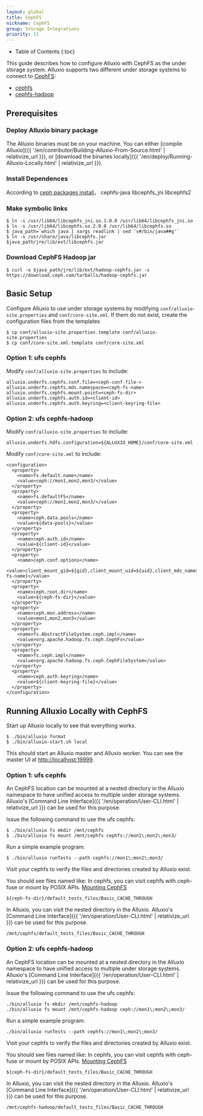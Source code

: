 ```yaml
---
layout: global
title: CephFS
nickname: CephFS
group: Storage Integrations
priority: 11
---
```


* Table of Contents
{:toc}

This guide describes how to configure Alluxio with CephFS as the under storage system. Alluxio supports
two different under storage systems to connect to [CephFS](https://docs.ceph.com/en/latest/cephfs/):
- [cephfs](https://docs.ceph.com/en/latest/cephfs/api/libcephfs-java/)
- [cephfs-hadoop](https://docs.ceph.com/en/nautilus/cephfs/hadoop/)

## Prerequisites

### Deploy Alluxio binary package
The Alluxio binaries must be on your machine. You can either
[compile Alluxio]({{ '/en/contributor/Building-Alluxio-From-Source.html' | relativize_url }}), or
[download the binaries locally]({{ '/en/deploy/Running-Alluxio-Locally.html' | relativize_url }}).

### Install Dependences
According to [ceph packages install](https://docs.ceph.com/en/latest/install/get-packages/)，
    cephfs-java
    libcephfs_jni
    libcephfs2

### Make symbolic links

```console
$ ln -s /usr/lib64/libcephfs_jni.so.1.0.0 /usr/lib64/libcephfs_jni.so
$ ln -s /usr/lib64/libcephfs.so.2.0.0 /usr/lib64/libcephfs.so
$ java_path=`which java | xargs readlink | sed 's#/bin/java##g'`
$ ln -s /usr/share/java/libcephfs.jar $java_path/jre/lib/ext/libcephfs.jar
```

### Download CephFS Hadoop jar

```console
$ curl -o $java_path/jre/lib/ext/hadoop-cephfs.jar -s https://download.ceph.com/tarballs/hadoop-cephfs.jar
```

## Basic Setup

Configure Alluxio to use under storage systems by modifying
`conf/alluxio-site.properties` and `conf/core-site.xml`. If them do not exist, 
create the configuration files from the templates

```console
$ cp conf/alluxio-site.properties.template conf/alluxio-site.properties
$ cp conf/core-site.xml.template conf/core-site.xml
```

### Option 1: ufs cephfs

Modify `conf/alluxio-site.properties` to include:

```properties
alluxio.underfs.cephfs.conf.file=<ceph-conf-file->
alluxio.underfs.cephfs.mds.namespace=<ceph-fs-name>
alluxio.underfs.cephfs.mount.point=<ceph-fs-dir>
alluxio.underfs.cephfs.auth.id=<client-id>
alluxio.underfs.cephfs.auth.keyring=<client-keyring-file>
```
### Option 2: ufs cephfs-hadoop

Modify `conf/alluxio-site.properties` to include:

```properties
alluxio.underfs.hdfs.configuration=${ALLUXIO_HOME}/conf/core-site.xml
```

Modify `conf/core-site.xml` to include:

```properties
<configuration>
  <property>
    <name>fs.default.name</name>
    <value>ceph://mon1,mon2,mon3/</value>
  </property>
  <property>
    <name>fs.defaultFS</name>
    <value>ceph://mon1,mon2,mon3/</value>
  </property>
  <property>
    <name>ceph.data.pools</name>
    <value>${data-pools}</value>
  </property>
  <property>
    <name>ceph.auth.id</name>
    <value>${client-id}</value>
  </property>
  <property>
    <name>ceph.conf.options</name>
    <value>client_mount_gid=${gid},client_mount_uid=${uid},client_mds_namespace=${ceph-fs-name}</value>
  </property>
  <property>
    <name>ceph.root.dir</name>
    <value>${ceph-fs-dir}</value>
  </property>
  <property>
    <name>ceph.mon.address</name>
    <value>mon1,mon2,mon3</value>
  </property>
  <property>
    <name>fs.AbstractFileSystem.ceph.impl</name>
    <value>org.apache.hadoop.fs.ceph.CephFs</value>
  </property>
  <property>
    <name>fs.ceph.impl</name>
    <value>org.apache.hadoop.fs.ceph.CephFileSystem</value>
  </property>
  <property>
    <name>ceph.auth.keyring</name>
    <value>${client-keyring-file}</value>
  </property>
</configuration>
```

## Running Alluxio Locally with CephFS

Start up Alluxio locally to see that everything works.

```console
$ ./bin/alluxio format
$ ./bin/alluxio-start.sh local
```

This should start an Alluxio master and Alluxio worker. You can see the master UI at
[http://localhost:19999](http://localhost:19999).

### Option 1: ufs cephfs

An CephFS location can be mounted at a nested directory in the Alluxio namespace to have unified access
to multiple under storage systems. Alluxio's [Command Line Interface]({{ '/en/operation/User-CLI.html' | relativize_url }}) can be used for this purpose.

Issue the following command to use the ufs cephfs:
```
$ ./bin/alluxio fs mkdir /mnt/cephfs
$ ./bin/alluxio fs mount /mnt/cephfs cephfs://mon1\;mon2\;mon3/
```

Run a simple example program:

```console
$ ./bin/alluxio runTests --path cephfs://mon1\;mon2\;mon3/
```

Visit your cephfs to verify the files and directories created by Alluxio exist.

You should see files named like:
In cephfs, you can visit cephfs with ceph-fuse or mount by POSIX APIs. [Mounting CephFS](https://docs.ceph.com/en/latest/cephfs/#mounting-cephfs)
```
${ceph-fs-dir}/default_tests_files/Basic_CACHE_THROUGH
```
In Alluxio, you can visit the nested directory in the Alluxio. Alluxio's [Command Line Interface]({{ '/en/operation/User-CLI.html' | relativize_url }}) can be used for this purpose.
```
/mnt/cephfs/default_tests_files/Basic_CACHE_THROUGH
```


### Option 2: ufs cephfs-hadoop

An CephFS location can be mounted at a nested directory in the Alluxio namespace to have unified access
to multiple under storage systems. Alluxio's [Command Line Interface]({{ '/en/operation/User-CLI.html' | relativize_url }}) can be used for this purpose.

Issue the following command to use the ufs cephfs:
```console
./bin/alluxio fs mkdir /mnt/cephfs-hadoop
./bin/alluxio fs mount /mnt/cephfs-hadoop ceph://mon1\;mon2\;mon3/
```

Run a simple example program:

```console
./bin/alluxio runTests --path cephfs://mon1\;mon2\;mon3/
```

Visit your cephfs to verify the files and directories created by Alluxio exist.

You should see files named like:
In cephfs, you can visit cephfs with ceph-fuse or mount by POSIX APIs. [Mounting CephFS](https://docs.ceph.com/en/latest/cephfs/#mounting-cephfs)
```
${ceph-fs-dir}/default_tests_files/Basic_CACHE_THROUGH
```
In Alluxio, you can visit the nested directory in the Alluxio. Alluxio's [Command Line Interface]({{ '/en/operation/User-CLI.html' | relativize_url }}) can be used for this purpose.
```
/mnt/cephfs-hadoop/default_tests_files/Basic_CACHE_THROUGH
```

